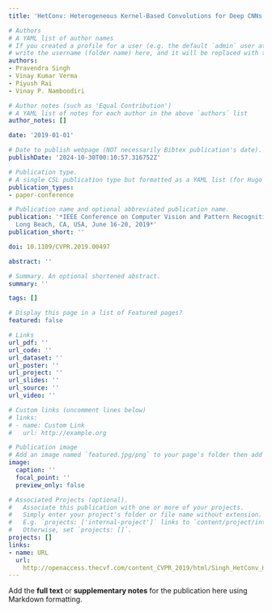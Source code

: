 ```yaml
---
title: 'HetConv: Heterogeneous Kernel-Based Convolutions for Deep CNNs'

# Authors
# A YAML list of author names
# If you created a profile for a user (e.g. the default `admin` user at `content/authors/admin/`), 
# write the username (folder name) here, and it will be replaced with their full name and linked to their profile.
authors:
- Pravendra Singh
- Vinay Kumar Verma
- Piyush Rai
- Vinay P. Namboodiri

# Author notes (such as 'Equal Contribution')
# A YAML list of notes for each author in the above `authors` list
author_notes: []

date: '2019-01-01'

# Date to publish webpage (NOT necessarily Bibtex publication's date).
publishDate: '2024-10-30T00:10:57.316752Z'

# Publication type.
# A single CSL publication type but formatted as a YAML list (for Hugo requirements).
publication_types:
- paper-conference

# Publication name and optional abbreviated publication name.
publication: '*IEEE Conference on Computer Vision and Pattern Recognition, CVPR 2019,
  Long Beach, CA, USA, June 16-20, 2019*'
publication_short: ''

doi: 10.1109/CVPR.2019.00497

abstract: ''

# Summary. An optional shortened abstract.
summary: ''

tags: []

# Display this page in a list of Featured pages?
featured: false

# Links
url_pdf: ''
url_code: ''
url_dataset: ''
url_poster: ''
url_project: ''
url_slides: ''
url_source: ''
url_video: ''

# Custom links (uncomment lines below)
# links:
# - name: Custom Link
#   url: http://example.org

# Publication image
# Add an image named `featured.jpg/png` to your page's folder then add a caption below.
image:
  caption: ''
  focal_point: ''
  preview_only: false

# Associated Projects (optional).
#   Associate this publication with one or more of your projects.
#   Simply enter your project's folder or file name without extension.
#   E.g. `projects: ['internal-project']` links to `content/project/internal-project/index.md`.
#   Otherwise, set `projects: []`.
projects: []
links:
- name: URL
  url: 
    http://openaccess.thecvf.com/content_CVPR_2019/html/Singh_HetConv_Heterogeneous_Kernel-Based_Convolutions_for_Deep_CNNs_CVPR_2019_paper.html
---
```


Add the **full text** or **supplementary notes** for the publication here using Markdown formatting.
